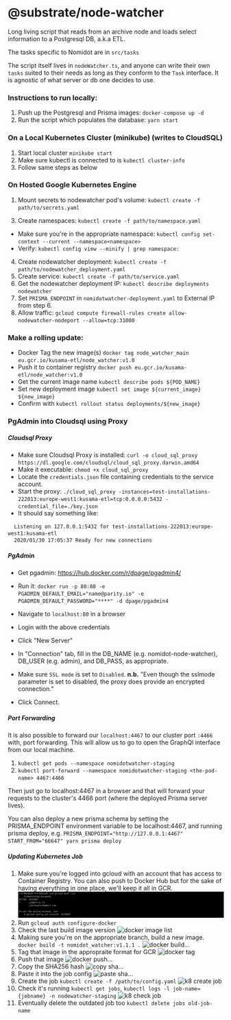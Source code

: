 # @substrate/node-watcher
Long living script that reads from an archive node and loads select information to a Postgresql DB, a.k.a ETL.

The tasks specific to Nomidot are in `src/tasks`

The script itself lives in `nodeWatcher.ts`, and anyone can write their own `tasks` suited to their needs as long as they conform to the `Task` interface. It is agnostic of what server or db one decides to use.

### Instructions to run locally:
1. Push up the Postgresql and Prisma images: `docker-compose up -d`
2. Run the script which populates the database: `yarn start`

### On a Local Kubernetes Cluster (minikube) (writes to CloudSQL)
1. Start local cluster `minikube start`
2. Make sure kubectl is connected to is `kubectl cluster-info`
3. Follow same steps as below

### On Hosted Google Kubernetes Engine
1. Mount secrets to nodewatcher pod's volume: `kubectl create -f path/to/secrets.yaml`
<!-- 2. Mount configmaps to cluster: `kubectl create -f path/to/configmaps.yaml` -->
3. Create namespaces: `kubectl create -f path/to/namespace.yaml`
  - Make sure you're in the appropriate namespace: `kubectl config set-context --current --namespace<namespace>`
  - Verify: `kubectl config view --minify | grep namespace:`
4. Create nodewatcher deployment: `kubectl create -f path/to/nodewatcher_deployment.yaml`
5. Create service: `kubectl create -f path/to/service.yaml`
6. Get the nodewatcher deployment IP: `kubectl describe deployments nodewatcher` 
7. Set `PRISMA_ENDPOINT` in `nomidotwatcher-deployment.yaml` to External IP from step 6.
8. Allow traffic: `gcloud compute firewall-rules create allow-nodewatcher-nodeport --allow=tcp:31000`

### Make a rolling update:
  - Docker Tag the new image(s) `docker tag node_watcher_main eu.gcr.io/kusama-etl/node_watcher:v1.0`
  - Push it to container registry `docker push eu.gcr.io/kusama-etl/node_watcher:v1.0`
  - Get the current image name `kubectl describe pods ${POD_NAME}`
  - Set new deployment image `kubectl set image ${current_image} ${new_image}`
  - Confirm with `kubectl rollout status deployments/${new_image}`

### PgAdmin into Cloudsql using Proxy

##### Cloudsql Proxy
  - Make sure Cloudsql Proxy is installed: `curl -o cloud_sql_proxy https://dl.google.com/cloudsql/cloud_sql_proxy.darwin.amd64`
  - Make it executable: `chmod +x cloud_sql_proxy`
  - Locate the `credentials.json` file containing credentials to the service account.
  - Start the proxy: `./cloud_sql_proxy -instances=test-installations-222013:europe-west1:kusama-etl=tcp:0.0.0.0:5432 -credential_file=./key.json`
  - It should say something like:
  ```
    Listening on 127.0.0.1:5432 for test-installations-222013:europe-west1:kusama-etl
    2020/01/30 17:05:37 Ready for new connections
  ```

##### PgAdmin
  - Get pgadmin: https://hub.docker.com/r/dpage/pgadmin4/
  - Run it: `docker run -p 80:80 -e PGADMIN_DEFAULT_EMAIL="name@parity.io" -e PGADMIN_DEFAULT_PASSWORD="****" -d dpage/pgadmin4`
  - Navigate to `localhost:80` in a browser
  - Login with the above credentials
  - Click "New Server"
  - In "Connection" tab, fill in the DB_NAME (e.g. nomidot-node-watcher), DB_USER (e.g. admin), and DB_PASS, as appropriate.
  - Make sure `SSL mode` is set to `Disabled`. **n.b.** "Even though the sslmode parameter is set to disabled, the proxy does provide an encrypted connection."

  - Click Connect.

##### Port Forwarding
It is also possible to forward our `localhost:4467` to our cluster port `:4466` with, port forwarding. This will allow us to go to open the GraphQl interface from our local machine.

1. `kubectl get pods --namespace nomidotwatcher-staging`
2. `kubectl port-forward --namespace nomidotwatcher-staging <the-pod-name> 4467:4466`

Then just go to localhost:4467 in a browser and that will forward your requests to the cluster's 4466 port (where the deployed Prisma server lives).

You can also deploy a new prisma schema by setting the PRISMA_ENDPOINT environment variable to be localhost:4467, and running prisma deploy, e.g. `PRISMA_ENDPOINT="http://127.0.0.1:4467" START_FROM="66647" yarn prisma deploy`

##### Updating Kubernetes Job
1. Make sure you're logged into gcloud with an account that has access to Container Registry. You can also push to Docker Hub but for the sake of having everything in one place, we'll keep it all in GCR.
![gcloud auth list](back/node_watcher/images/1.gcloudauthlist.png)
2. Run `gcloud auth configure-docker`
3. Check the last build image version
![docker image list](/images/2.dockerimagelist.png)
4. Making sure you're on the appropriate branch, build a new image. `docker build -t nomidot_watcher:v1.1.1 .`
![docker build...](/images/3.dockerbuild.png)
5. Tag that image in the appropraite format for GCR
![docker tag](/images/5.dockertag.png)
6. Push that image
![docker push...](/images/6.dockerpush.png)
7. Copy the SHA256 hash
![copy sha...](/images/7.copysha.png)
8. Paste it into the job config
![paste sha...](/images/8.pastesha.png)
9. Create the job `kubectl create -f /path/to/config.yaml`
![k8 create job](/images/9.k8create.png)
10. Check it's running `kubectl get jobs`, `kubectl logs -l job-name={jobname} -n nodewatcher-staging`
![k8 check job](/images/10.k8check.png)
11. Eventually delete the outdated job too `kubectl delete jobs old-job-name`
